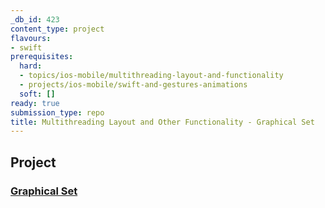 ```yaml
---
_db_id: 423
content_type: project
flavours:
- swift
prerequisites:
  hard:
  - topics/ios-mobile/multithreading-layout-and-functionality
  - projects/ios-mobile/swift-and-gestures-animations
  soft: []
ready: true
submission_type: repo
title: Multithreading Layout and Other Functionality - Graphical Set
---
```


## Project

### [Graphical Set](Programming%20Project%203_%20Graphical%20Set.pdf)